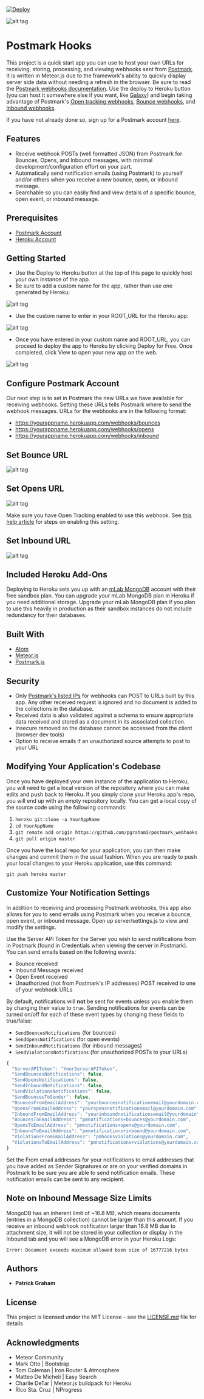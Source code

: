 [![Deploy](https://www.herokucdn.com/deploy/button.svg)](https://heroku.com/deploy?template=https://github.com/pgraham3/postmark_webhooks/tree/master)

![alt tag](https://cloud.githubusercontent.com/assets/16660335/17418107/95874d6c-5a4b-11e6-9608-6f0e03820bfb.gif)

# Postmark Hooks

This project is a quick start app you can use to host your own URLs for receiving, storing, processing, and viewing webhooks sent from [Postmark](http://postmarkapp.com). It is written in Meteor.js due to the framework's ability to quickly display server side data without needing a refresh in the browser. Be sure to read the [Postmark webhooks documentation](http://developer.postmarkapp.com/developer-webhooks-overview.html). Use the deploy to Heroku button (you can host it somewhere else if you want, like [Galaxy](https://www.meteor.com/hosting)) and begin taking advantage of Postmark's [Open tracking webhooks](http://developer.postmarkapp.com/developer-open-webhook.html), [Bounce webhooks](http://developer.postmarkapp.com/developer-bounce-webhook.html), and [Inbound webhooks](http://developer.postmarkapp.com/developer-inbound-webhook.html).

If you have not already done so, sign up for a Postmark account [here](https://account.postmarkapp.com/sign_up).

## Features

- Receive webhook POSTs (well formatted JSON) from Postmark for Bounces, Opens, and Inbound messages, with minimal development/configuration effort on your part.
- Automatically send notification emails (using Postmark) to yourself and/or others when you receive a new bounce, open, or inbound message.
- Searchable so you can easily find and view details of a specific bounce, open event, or inbound message.

## Prerequisites

- [Postmark Account](https://account.postmarkapp.com/sign_up)
- [Heroku Account](https://signup.heroku.com)

## Getting Started

- Use the Deploy to Heroku button at the top of this page to quickly host your own instance of the app.
- Be sure to add a custom name for the app, rather than use one generated by Heroku:

![alt tag](https://cloud.githubusercontent.com/assets/16660335/17383869/2bd1eb66-598d-11e6-81ea-688aa3bedb4a.png)

- Use the custom name to enter in your ROOT_URL for the Heroku app:

![alt tag](https://cloud.githubusercontent.com/assets/16660335/17383895/4c0c025e-598d-11e6-8c39-26b9b020b4eb.png)

- Once you have entered in your custom name and ROOT_URL, you can proceed to deploy the app to Heroku by clicking Deploy for Free. Once completed, click View to open your new app on the web.

![alt tag](https://cloud.githubusercontent.com/assets/16660335/17385099/43fc172c-5995-11e6-8833-7e4a4adb63fc.png)

## Configure Postmark Account

Our next step is to set in Postmark the new URLs we have available for receiving webhooks. Setting these URLs tells Postmark where to send the webhook messages. URLs for the webhooks are in the following format:

- https://yourappname.herokuapp.com/webhooks/bounces
- https://yourappname.herokuapp.com/webhooks/opens
- https://yourappname.herokuapp.com/webhooks/inbound

## Set Bounce URL

![alt tag](https://cloud.githubusercontent.com/assets/16660335/17417062/3ef135bc-5a46-11e6-8a2d-bd6767abd99e.gif)

## Set Opens URL

![alt tag](https://cloud.githubusercontent.com/assets/16660335/17417344/b2aa3a48-5a47-11e6-8fd7-7d773c252f06.gif)

Make sure you have Open Tracking enabled to use this webhook. See [this help article](http://support.postmarkapp.com/article/803-how-do-i-enable-open-tracking) for steps on enabling this setting.

## Set Inbound URL

![alt tag](https://cloud.githubusercontent.com/assets/16660335/17416886/29da6406-5a45-11e6-866b-1ab24cfa8c28.gif)

## Included Heroku Add-Ons

Deploying to Heroku sets you up with an [mLab MongoDB](https://devcenter.heroku.com/articles/mongolab) account with their free sandbox plan. You can upgrade your mLab MongoDB plan in Heroku if you need additional storage. Upgrade your mLab MongoDB plan if you plan to use this heavily in production as their sandbox instances do not include redundancy for their databases.

## Built With

* [Atom](https://atom.io)
* [Meteor.js](https://www.meteor.com)
* [Postmark.js](https://www.npmjs.com/package/postmark)

## Security

- Only [Postmark's listed IPs](http://support.postmarkapp.com/article/800-ips-for-firewalls) for webhooks can POST to URLs built by this app. Any other received request is ignored and no document is added to the collections in the database.
- Received data is also validated against a schema to ensure appropriate data received and stored as a document in its associated collection.
- Insecure removed so the database cannot be accessed from the client (browser dev tools)
- Option to receive emails if an unauthorized source attempts to post to your URL

## Modifying Your Application's Codebase

Once you have deployed your own instance of the application to Heroku, you will need to get a local version of the repository where you can make edits and push back to Heroku. If you simply clone your Heroku app's repo, you will end up with an empty repository locally. You can get a local copy of the source code using the following commands:

1. ``heroku git:clone -a YourAppName``
2. ``cd YourAppName``
3. ``git remote add origin https://github.com/pgraham3/postmark_webhooks``
4. ``git pull origin master``

Once you have the local repo for your application, you can then make changes and commit them in the usual fashion. When you are ready to push your local changes to your Heroku application, use this command:

``git push heroku master``

## Customize Your Notification Settings

In addition to receiving and processing Postmark webhooks, this app also allows for you to send emails using Postmark when you receive a bounce, open event, or inbound message. Open up server/settings.js to view and modify the settings.

Use the Server API Token for the Server you wish to send notifications from in Postmark (found in Credentials when viewing the server in Postmark). You can send emails based on the following events:

* Bounce received
* Inbound Message received
* Open Event received
* Unauthorized (not from Postmark's IP addresses) POST received to one of your webhook URLs

By default, notifications will **not** be sent for events unless you enable them by changing their value to ``true``. Sending notifications for events can be turned on/off for each of these event types by changing these fields to true/false:

* ``SendBouncesNotifications`` (for bounces)
* ``SendOpensNotifications`` (for open events)
* ``SendInboundNotifications`` (for inbound messages)
* ``SendViolationsNotifications`` (for unauthorized POSTs to your URLs)
```javascript
{
  "ServerAPIToken": "YourServerAPIToken",
  "SendBouncesNotifications": false,
  "SendOpensNotifications": false,
  "SendInboundNotifications": false,
  "SendViolationsNotifications": false,
  "SendBouncesToSender": false,
  "BouncesFromEmailAddress": "yourbouncesnotificationemail@yourdomain.com",
  "OpensFromEmailAddress": "youropensnotificationemail@yourdomain.com",
  "InboundFromEmailAddress": "yourinboundnotificationsemail@yourdomain",
  "BouncesToEmailAddress": "pmnotifications+bounces@yourdomain.com",
  "OpensToEmailAddress": "pmnotifications+opens@yourdomain.com",
  "InboundToEmailAddress": "pmnotifications+inbound@yourdomain.com",
  "ViolationsFromEmailAddress": "pmhooksviolations@yourdomain.com",
  "ViolationsToEmailAddress": "pmnotifications+violations@yourdomain.com"
}
```

Set the From email addresses for your notifications to email addresses that you have added as Sender Signatures or are on your verified domains in Postmark to be sure you are able to send notification emails. These notification emails can be sent to any recipient.

## Note on Inbound Message Size Limits

MongoDB has an inherent limit of ~16.8 MB, which means documents (entries in a MongoDB collection) cannot be larger than this amount. If you receive an inbound webhook notification larger than 16.8 MB due to attachment size, it will not be stored in your collection or display in the Inbound tab and you will see a MongoDB error in your Heroku Logs:

``Error: Document exceeds maximum allowed bson size of 16777216 bytes``

## Authors

* **Patrick Graham**

## License

This project is licensed under the MIT License - see the [LICENSE.md](LICENSE.md) file for details

## Acknowledgments

* Meteor Community
* Mark Otto | Bootstrap
* Tom Coleman | Iron Router & Atmosphere
* Matteo De Micheli | Easy Search
* Charlie DeTar | Meteor.js buildpack for Heroku
* Rico Sta. Cruz | NProgress
